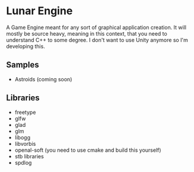 # Lunar Engine

A Game Engine meant for any sort of graphical application creation.
It will mostly be source heavy, meaning in this context, that you need to understand C++ to some degree.
I don't want to use Unity anymore so I'm developing this.

## Samples
- Astroids (coming soon)

## Libraries
- freetype
- glfw
- glad
- glm
- libogg
- libvorbis
- openal-soft (you need to use cmake and build this yourself)
- stb libraries
- spdlog